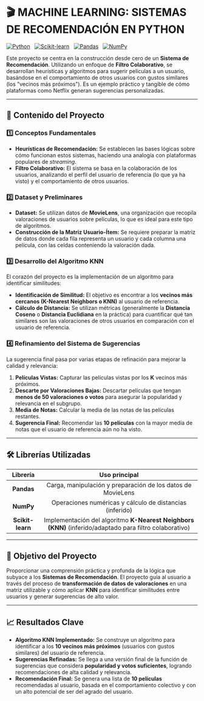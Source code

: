 
# 🎬 MACHINE LEARNING: SISTEMAS DE RECOMENDACIÓN EN PYTHON

[![Python](https://img.shields.io/badge/Python-3670A0?style=flat&logo=python&logoColor=ffdd54)](https://www.python.org/)  
[![Scikit-learn](https://img.shields.io/badge/Scikit--learn-F7931E?style=flat&logo=scikit-learn&logoColor=white)](https://scikit-learn.org/)  
[![Pandas](https://img.shields.io/badge/Pandas-150458?style=flat&logo=pandas&logoColor=white)](https://pandas.pydata.org/)  
[![NumPy](https://img.shields.io/badge/NumPy-013243?style=flat&logo=numpy&logoColor=white)](https://numpy.org/)

Este proyecto se centra en la construcción desde cero de un **Sistema de Recomendación**. Utilizando un enfoque de **Filtro Colaborativo**, se desarrollan heurísticas y algoritmos para sugerir películas a un usuario, basándose en el comportamiento de otros usuarios con gustos similares (los "vecinos más próximos"). Es un ejemplo práctico y tangible de cómo plataformas como Netflix generan sugerencias personalizadas.

---

## 🧠 Contenido del Proyecto

### 1️⃣ Conceptos Fundamentales
- **Heurísticas de Recomendación:** Se establecen las bases lógicas sobre cómo funcionan estos sistemas, haciendo una analogía con plataformas populares de *streaming*.
- **Filtro Colaborativo:** El sistema se basa en la colaboración de los usuarios, analizando el perfil del usuario de referencia (lo que ya ha visto) y el comportamiento de otros usuarios.

### 2️⃣ Dataset y Preliminares
- **Dataset:** Se utilizan datos de **MovieLens**, una organización que recopila valoraciones de usuarios sobre películas, lo que es ideal para este tipo de algoritmos.
- **Construcción de la Matriz Usuario-Ítem:** Se requiere preparar la matriz de datos donde cada fila representa un usuario y cada columna una película, con las celdas conteniendo la valoración dada.

### 3️⃣ Desarrollo del Algoritmo KNN
El corazón del proyecto es la implementación de un algoritmo para identificar similitudes:

- **Identificación de Similitud:** El objetivo es encontrar a los **vecinos más cercanos (K-Nearest Neighbors o KNN)** al usuario de referencia.
- **Cálculo de Distancia:** Se utilizan métricas (generalmente la **Distancia Coseno** o **Distancia Euclidiana** en la práctica) para cuantificar qué tan similares son las valoraciones de otros usuarios en comparación con el usuario de referencia.

### 4️⃣ Refinamiento del Sistema de Sugerencias
La sugerencia final pasa por varias etapas de refinación para mejorar la calidad y relevancia:

1.  **Películas Vistas:** Capturar las películas vistas por los **K** vecinos más próximos.
2.  **Descarte por Valoraciones Bajas:** Descartar películas que tengan **menos de 50 valoraciones o votos** para asegurar la popularidad y relevancia en el subgrupo.
3.  **Media de Notas:** Calcular la media de las notas de las películas restantes.
4.  **Sugerencia Final:** Recomendar las **10 películas** con la mayor media de notas que el usuario de referencia aún no ha visto.

---

## 🛠️ Librerías Utilizadas

| Librería | Uso principal |
|:---:|:---:|
| **Pandas** | Carga, manipulación y preparación de los datos de MovieLens |
| **NumPy** | Operaciones numéricas y cálculo de distancias (inferido) |
| **Scikit-learn** | Implementación del algoritmo **K-Nearest Neighbors (KNN)** (inferido/adaptado para filtro colaborativo) |

---

## 🎯 Objetivo del Proyecto
Proporcionar una comprensión práctica y profunda de la lógica que subyace a los **Sistemas de Recomendación**. El proyecto guía al usuario a través del proceso de **transformación de datos de valoraciones** en una matriz utilizable y cómo aplicar **KNN** para identificar similitudes entre usuarios y generar sugerencias de alto valor.

---

## 📈 Resultados Clave
- **Algoritmo KNN Implementado:** Se construye un algoritmo para identificar a los **10 vecinos más próximos** (usuarios con gustos similares) del usuario de referencia.
- **Sugerencias Refinadas:** Se llega a una versión final de la función de sugerencias que considera **popularidad y votos suficientes**, logrando recomendaciones de alta calidad y relevancia.
- **Recomendación Final:** Se genera una lista de **10 películas** recomendadas al usuario, basada en el comportamiento colectivo y con un alto potencial de ser del agrado del usuario.
